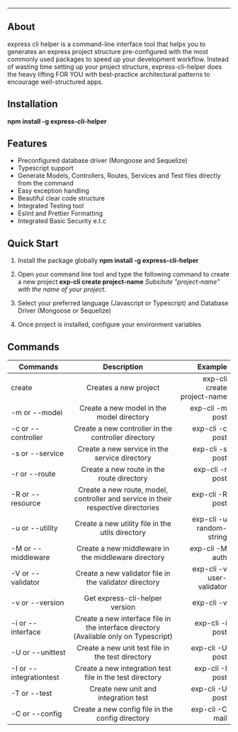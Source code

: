 ---

## About

express cli helper is a command-line interface tool that helps you to generates an express project
structure pre-configured with the most commonly used packages to speed up your development workflow.
Instead of wasting time setting up your project structure, express-cli-helper does the heavy lifting
FOR YOU with best-practice architectural patterns to encourage well-structured apps.

## Installation

**npm install -g express-cli-helper**

## Features

- Preconfigured database driver (Mongoose and Sequelize)
- Typescript support
- Generate Models, Controllers, Routes, Services and Test files directly from the command
- Easy exception handling
- Beautiful clear code structure
- Integrated Testing tool
- Eslint and Prettier Formatting
- Integrated Basic Security e.t.c

## Quick Start

1.  Install the package globally **npm install -g express-cli-helper**
2.  Open your command line tool and type the following command to create a new project **exp-cli
    create project-name** _Subsitute "project-name" with the name of your project._

3.  Select your preferred language (Javascript or Typescript) and Database Driver (Mongoose or
    Sequelize)
4.  Once project is installed, configure your environment variables

## Commands

| Commands                |                                      Description                                      |                     Example |
| ----------------------- | :-----------------------------------------------------------------------------------: | --------------------------: |
| create                  |                                 Creates a new project                                 | exp-cli create project-name |
| -m or --model           |                       Create a new model in the model directory                       |             exp-cli -m post |
| -c or --controller      |                  Create a new controller in the controller directory                  |             exp-cli -c post |
| -s or --service         |                     Create a new service in the service directory                     |             exp-cli -s post |
| -r or --route           |                       Create a new route in the route directory                       |             exp-cli -r post |
| -R or --resource        |   Create a new route, model, controller and service in their respective directories   |             exp-cli -R post |
| -u or --utility         |                   Create a new utility file in the utils directory                    |    exp-cli -u random-string |
| -M or --middleware      |                  Create a new middleware in the middleware directory                  |             exp-cli -M auth |
| -V or --validator       |                Create a new validator file in the validator directory                 |   exp-cli -v user-validator |
| -v or --version         |                            Get express-cli-helper version                             |                  exp-cli -v |
| -i or --interface       | Create a new interface file in the interface directory (Available only on Typescript) |             exp-cli -i post |
| -U or --unittest        |                   Create a new unit test file in the test directory                   |             exp-cli -U post |
| -I or --integrationtest |               Create a new integration test file in the test directory                |             exp-cli -I post |
| -T or --test            |                         Create new unit and integration test                          |             exp-cli -U post |
| -C or --config          |                   Create a new config file in the config directory                    |             exp-cli -C mail |
